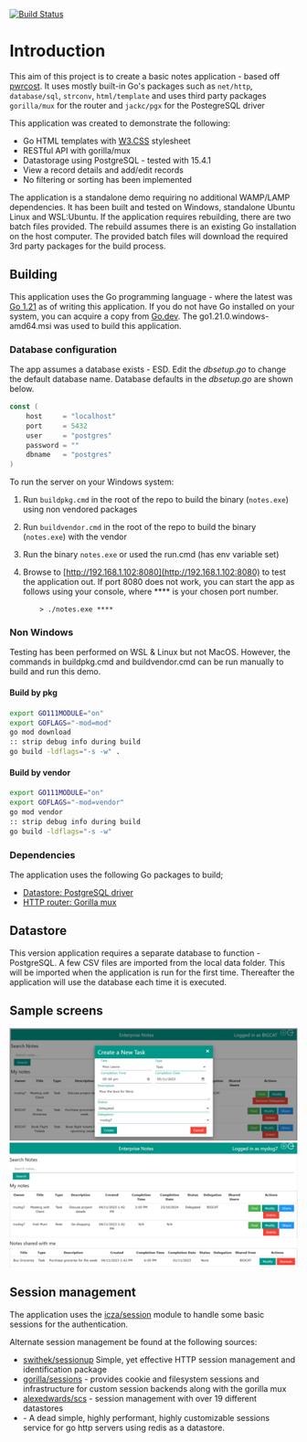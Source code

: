 [![Build Status](https://travis-ci.org/yonush/pwrcost.svg?branch=master)](https://travis-ci.org/yonush/pwrcost)

# Introduction

This aim of this project is to create a basic notes application - based off [pwrcost](https://github.com/yonush/pwrcost). It uses mostly built-in Go's packages such as `net/http`, `database/sql`, `strconv`, `html/template` and uses third party packages `gorilla/mux` for the router and `jackc/pgx` for the PostegreSQL driver

This application was created to demonstrate the following:</p>

-   Go HTML templates with [W3.CSS](https://www.w3schools.com/w3css/w3css_examples.asp) stylesheet
-   RESTful API with gorilla/mux
-   Datastorage using PostgreSQL - tested with 15.4.1
-   View a record details and add/edit records
-   No filtering or sorting has been implemented

The application is a standalone demo requiring no additional WAMP/LAMP dependencies. It has been built and tested on Windows, standalone Ubuntu Linux and WSL:Ubuntu. If the application requires rebuilding, there are two batch files provided. The rebuild assumes there is an existing Go installation on the host computer. The provided batch files will download the required 3rd party packages for the build process.

## Building

This application uses the Go programming language - where the latest was [Go 1.21](https://go.dev/dl/) as of writing this application. If you do not have Go installed on your system, you can acquire a copy from [Go.dev](https://go.dev/dl/). The go1.21.0.windows-amd64.msi was used to build this application.

### Database configuration

The app assumes a database exists - ESD. Edit the _dbsetup.go_ to change the default database name. Database defaults in the _dbsetup.go_ are shown below.

```go
const (
	host     = "localhost"
	port     = 5432
	user     = "postgres"
	password = ""
	dbname   = "postgres"
)
```

To run the server on your Windows system:

1. Run `buildpkg.cmd` in the root of the repo to build the binary (`notes.exe`) using non vendored packages
1. Run `buildvendor.cmd` in the root of the repo to build the binary (`notes.exe`) with the vendor
1. Run the binary `notes.exe` or used the run.cmd (has env variable set)
1. Browse to [http://192.168.1.102:8080](http://192.168.1.102:8080) to test the application out. If port 8080 does not work, you can start the app as follows using your console, where \*\*\*\* is your chosen port number.

    ```
        > ./notes.exe ****
    ```

### Non Windows

Testing has been performed on WSL & Linux but not MacOS. However, the commands in buildpkg.cmd and buildvendor.cmd can be run manually to build and run this demo.

#### Build by pkg

```bash
export GO111MODULE="on"
export GOFLAGS="-mod=mod"
go mod download
:: strip debug info during build
go build -ldflags="-s -w" .

```

#### Build by vendor

```bash
export GO111MODULE="on"
export GOFLAGS="-mod=vendor"
go mod vendor
:: strip debug info during build
go build -ldflags="-s -w"
```

### Dependencies

The application uses the following Go packages to build;

-   [Datastore: PostgreSQL driver](https://github.com/jackc/pgx/)
-   [HTTP router: Gorilla mux](https://github.com/gorilla/mux)

## Datastore

This version application requires a separate database to function - PostgreSQL. A few CSV files are imported from the local data folder. This will be imported when the application is run for the first time. Thereafter the application will use the database each time it is executed.

## Sample screens

![Creating](statics/images/create.png "create")
![Creating](statics/images/list.png "create")

## Session management

The application uses the [icza/session](https://github.com/icza/session) module to handle some basic sessions for the authentication.

Alternate session management be found at the following sources:

-   [swithek/sessionup](https://github.com/swithek/sessionup) Simple, yet effective HTTP session management and identification package
-   [gorilla/sessions](https://github.com/gorilla/sessions) - provides cookie and filesystem sessions and infrastructure for custom session backends along with the gorilla mux
-   [alexedwards/scs](https://github.com/alexedwards/scs) - session management with over 19 different datastores
-   [](https://github.com/adam-hanna/sessions) - A dead simple, highly performant, highly customizable sessions service for go http servers using redis as a datastore.
